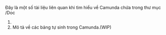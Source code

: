 Đây là một số tài liệu liên quan khi tìm hiểu về Camunda chứa trong thư mục /Doc

1. 
2. Mô tả về các bảng tự sinh trong Camunda.(WIP)
